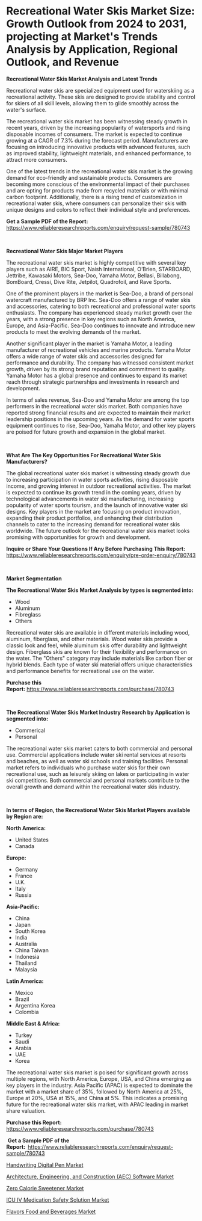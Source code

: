 <p><h1>Recreational Water Skis Market Size: Growth Outlook from 2024 to 2031, projecting at Market's Trends Analysis by Application, Regional Outlook, and Revenue</h1></p><p><strong>Recreational Water Skis Market Analysis and Latest Trends</strong></p>
<p><p>Recreational water skis are specialized equipment used for waterskiing as a recreational activity. These skis are designed to provide stability and control for skiers of all skill levels, allowing them to glide smoothly across the water's surface.</p><p>The recreational water skis market has been witnessing steady growth in recent years, driven by the increasing popularity of watersports and rising disposable incomes of consumers. The market is expected to continue growing at a CAGR of 7.3% during the forecast period. Manufacturers are focusing on introducing innovative products with advanced features, such as improved stability, lightweight materials, and enhanced performance, to attract more consumers.</p><p>One of the latest trends in the recreational water skis market is the growing demand for eco-friendly and sustainable products. Consumers are becoming more conscious of the environmental impact of their purchases and are opting for products made from recycled materials or with minimal carbon footprint. Additionally, there is a rising trend of customization in recreational water skis, where consumers can personalize their skis with unique designs and colors to reflect their individual style and preferences.</p></p>
<p><strong>Get a Sample PDF of the Report:&nbsp;</strong> <a href="https://www.reliableresearchreports.com/enquiry/request-sample/780743">https://www.reliableresearchreports.com/enquiry/request-sample/780743</a></p>
<p>&nbsp;</p>
<p><strong>Recreational Water Skis Major Market Players</strong></p>
<p><p>The recreational water skis market is highly competitive with several key players such as AIRE, BIC Sport, Naish International, O’Brien, STARBOARD, Jettribe, Kawasaki Motors, Sea-Doo, Yamaha Motor, Bellasi, Billabong, BomBoard, Cressi, Dive Rite, Jetpilot, Quadrofoil, and Rave Sports.</p><p>One of the prominent players in the market is Sea-Doo, a brand of personal watercraft manufactured by BRP Inc. Sea-Doo offers a range of water skis and accessories, catering to both recreational and professional water sports enthusiasts. The company has experienced steady market growth over the years, with a strong presence in key regions such as North America, Europe, and Asia-Pacific. Sea-Doo continues to innovate and introduce new products to meet the evolving demands of the market.</p><p>Another significant player in the market is Yamaha Motor, a leading manufacturer of recreational vehicles and marine products. Yamaha Motor offers a wide range of water skis and accessories designed for performance and durability. The company has witnessed consistent market growth, driven by its strong brand reputation and commitment to quality. Yamaha Motor has a global presence and continues to expand its market reach through strategic partnerships and investments in research and development.</p><p>In terms of sales revenue, Sea-Doo and Yamaha Motor are among the top performers in the recreational water skis market. Both companies have reported strong financial results and are expected to maintain their market leadership positions in the upcoming years. As the demand for water sports equipment continues to rise, Sea-Doo, Yamaha Motor, and other key players are poised for future growth and expansion in the global market.</p></p>
<p>&nbsp;</p>
<p><strong>What Are The Key Opportunities For Recreational Water Skis Manufacturers?</strong></p>
<p><p>The global recreational water skis market is witnessing steady growth due to increasing participation in water sports activities, rising disposable income, and growing interest in outdoor recreational activities. The market is expected to continue its growth trend in the coming years, driven by technological advancements in water ski manufacturing, increasing popularity of water sports tourism, and the launch of innovative water ski designs. Key players in the market are focusing on product innovation, expanding their product portfolios, and enhancing their distribution channels to cater to the increasing demand for recreational water skis worldwide. The future outlook for the recreational water skis market looks promising with opportunities for growth and development.</p></p>
<p><strong>Inquire or Share Your Questions If Any Before Purchasing This Report:</strong> <a href="https://www.reliableresearchreports.com/enquiry/pre-order-enquiry/780743">https://www.reliableresearchreports.com/enquiry/pre-order-enquiry/780743</a></p>
<p>&nbsp;</p>
<p><strong>Market Segmentation</strong></p>
<p><strong>The Recreational Water Skis Market Analysis by types is segmented into:</strong></p>
<p><ul><li>Wood</li><li>Aluminum</li><li>Fibreglass</li><li>Others</li></ul></p>
<p><p>Recreational water skis are available in different materials including wood, aluminum, fiberglass, and other materials. Wood water skis provide a classic look and feel, while aluminum skis offer durability and lightweight design. Fiberglass skis are known for their flexibility and performance on the water. The "Others" category may include materials like carbon fiber or hybrid blends. Each type of water ski material offers unique characteristics and performance benefits for recreational use on the water.</p></p>
<p><strong>Purchase this Report:&nbsp;</strong><a href="https://www.reliableresearchreports.com/purchase/780743">https://www.reliableresearchreports.com/purchase/780743</a></p>
<p>&nbsp;</p>
<p><strong>The Recreational Water Skis Market Industry Research by Application is segmented into:</strong></p>
<p><ul><li>Commerical</li><li>Personal</li></ul></p>
<p><p>The recreational water skis market caters to both commercial and personal use. Commercial applications include water ski rental services at resorts and beaches, as well as water ski schools and training facilities. Personal market refers to individuals who purchase water skis for their own recreational use, such as leisurely skiing on lakes or participating in water ski competitions. Both commercial and personal markets contribute to the overall growth and demand within the recreational water skis industry.</p></p>
<p>&nbsp;</p>
<p><strong>In terms of Region, the Recreational Water Skis Market Players available by Region are:</strong></p>
<p>
    <p> <strong> North America: </strong>
        <ul>
            <li>United States</li>
            <li>Canada</li>
        </ul>
        </p> 
    <p> <strong> Europe: </strong>
        <ul>
            <li>Germany</li>
            <li>France</li>
            <li>U.K.</li>
            <li>Italy</li>
            <li>Russia</li>
        </ul>
        </p> 
    <p> <strong> Asia-Pacific: </strong>
        <ul>
            <li>China</li>
            <li>Japan</li>
            <li>South Korea</li>
            <li>India</li>
            <li>Australia</li>
            <li>China Taiwan</li>
            <li>Indonesia</li>
            <li>Thailand</li>
            <li>Malaysia</li>
        </ul>
        </p> 
    <p> <strong> Latin America: </strong>
        <ul>
            <li>Mexico</li>
            <li>Brazil</li>
            <li>Argentina Korea</li>
            <li>Colombia</li>
        </ul>
        </p> 
    <p> <strong> Middle East & Africa: </strong>
        <ul>
            <li>Turkey</li>
            <li>Saudi</li>
            <li>Arabia</li>
            <li>UAE</li>
            <li>Korea</li>
        </ul>
    </p>
    </p>
<p><p>The recreational water skis market is poised for significant growth across multiple regions, with North America, Europe, USA, and China emerging as key players in the industry. Asia Pacific (APAC) is expected to dominate the market with a market share of 35%, followed by North America at 25%, Europe at 20%, USA at 15%, and China at 5%. This indicates a promising future for the recreational water skis market, with APAC leading in market share valuation.</p></p>
<p><strong>Purchase this Report: </strong><a href="https://www.reliableresearchreports.com/purchase/780743">https://www.reliableresearchreports.com/purchase/780743</a></p>
<p>&nbsp;<strong>Get a Sample PDF of the Report:&nbsp;&nbsp;</strong><a href="https://www.reliableresearchreports.com/enquiry/request-sample/780743">https://www.reliableresearchreports.com/enquiry/request-sample/780743</a></p>
<p><strong></strong></p>
<p><p><a href="https://github.com/Krish2023na/Market-Research-Report-List-3/blob/main/handwriting-digital-pen-market.md">Handwriting Digital Pen Market</a></p><p><a href="https://github.com/bmorecock/Market-Research-Report-List-2/blob/main/architecture-engineering-and-construction-aec-software-market.md">Architecture, Engineering, and Construction (AEC) Software Market</a></p><p><a href="https://medium.com/@raymondgray765/decoding-zero-calorie-sweetener-market-metrics-market-share-trends-and-growth-patterns-b379f3897674">Zero Calorie Sweetener Market</a></p><p><a href="https://issuu.com/reportprime-2/docs/icu-iv-medication-safety-solution-market-size-2030">ICU IV Medication Safety Solution Market</a></p><p><a href="https://medium.com/@raymondgray765/flavors-food-and-beverages-market-analysis-its-cagr-market-segmentation-and-global-industry-af748f76d0ed">Flavors Food and Beverages Market</a></p></p>